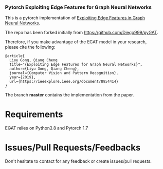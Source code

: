 ### Pytorch Exploiting Edge Features for Graph Neural Networks

This is a pytorch implementation of  [Exploiting Edge Features in Graph Neural Networks](https://arxiv.org/abs/1809.02709). 

The repo has been forked initially from https://github.com/Diego999/pyGAT. 

Therefore, if you make advantage of the EGAT model in your research, please cite the following:

```
@article{
  Liyu Gong, Qiang Cheng
  title="{Exploiting Edge Features for Graph Neural Networks}",
  author={Liyu Gong, Qiang Cheng},
  journal={Computer Vision and Pattern Recognition},
  year={2019},
  url={https://ieeexplore.ieee.org/document/8954414}
}
```

The branch **master** contains the implementation from the paper. 



# Requirements

EGAT relies on Python3.8 and Pytorch 1.7



# Issues/Pull Requests/Feedbacks

Don't hesitate to contact for any feedback or create issues/pull requests.